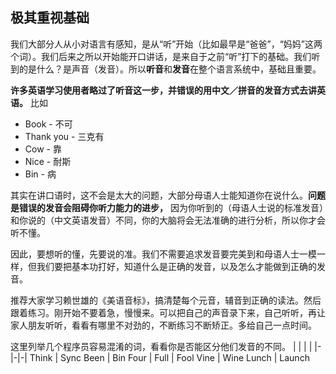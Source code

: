 ## 极其重视基础

我们大部分人从小对语言有感知，是从“听”开始（比如最早是“爸爸”，“妈妈”这两个词）。我们后来之所以开始能开口讲话，是来自于之前“听”打下的基础。我们听到的是什么？是声音（发音）。所以**听音**和**发音**在整个语言系统中，基础且重要。

**许多英语学习使用者略过了听音这一步，并错误的用中文／拼音的发音方式去讲英语。** 比如
- Book - 不可
- Thank you - 三克有
- Cow - 靠
- Nice - 耐斯
- Bin - 病

其实在讲口语时，这不会是太大的问题，大部分母语人士能知道你在说什么。**问题是错误的发音会阻碍你听力能力的进步，** 因为你听到的（母语人士说的标准发音）和你说的（中文英语发音）不同，你的大脑将会无法准确的进行分析，所以你才会听不懂。

因此，要想听的懂，先要说的准。我们不需要追求发音要完美到和母语人士一模一样，但我们要把基本功打好，知道什么是正确的发音，以及怎么才能做到正确的发音。

推荐大家学习赖世雄的《美语音标》，搞清楚每个元音，辅音到正确的读法。然后跟着练习。刚开始不要着急，慢慢来。可以把自己的声音录下来，自己听听，再让家人朋友听听，看看有哪里不对劲的，不断练习不断矫正。多给自己一点时间。

这里列举几个程序员容易混淆的词，看看你是否能区分他们发音的不同。
| | | |
|-|-|-|
Think | Sync
Been | Bin
Four | Full | Fool
Vine | Wine
Lunch | Launch

